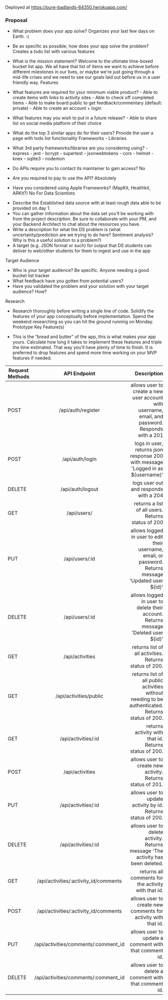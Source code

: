Deployed at https://pure-badlands-64350.herokuapp.com/

### Proposal

- What problem does your app solve?
  Organizes your last few days on Earth. :(
- Be as specific as possible; how does your app solve the problem?
  Creates a todo list with various features
- What is the mission statement?
  Welcome to the ultimate time-boxed bucket list app. We all have that list of items we want to achieve before different milestones in our lives, or maybe we're just going through a mid-life crises and we need to see our goals laid out before us in a user friendly way.
  Features

- What features are required for your minimum viable product? - Able to create items with links to activity sites - Able to check off completed items - Able to make board public to get feedback/commentary (default: private) - Able to create an account + login
- What features may you wish to put in a future release? - Able to share list on social media platform of their choice
- What do the top 3 similar apps do for their users?
  Provide the user a page with todo list functionality
  Frameworks - Libraries

- What 3rd party frameworks/libraries are you considering using? - express - jest - bcrypt - supertest - jsonwebtokens - cors - helmet - knex - sqlite3 - nodemon

- Do APIs require you to contact its maintainer to gain access?
  No
- Are you required to pay to use the API?
  Absolutely
- Have you considered using Apple Frameworks? (MapKit, Healthkit, ARKit?)
  No
  For Data Scientists

* Describe the Established data source with at least rough data able to be provided on day 1.
* You can gather information about the data set you’ll be working with from the project description. Be sure to collaborate with your PM, and your Backend Architect to chat about the resources you have.
* Write a description for what the DS problem is (what uncertainty/prediction are we trying to do here? Sentiment analysis? Why is this a useful solution to a problem?)
* A target (e.g. JSON format or such) for output that DS students can deliver to web/other students for them to ingest and use in the app

Target Audience

- Who is your target audience? Be specific.
  Anyone needing a good bucket list tracker
- What feedback have you gotten from potential users?
- Have you validated the problem and your solution with your target audience? How?

Research

- Research thoroughly before writing a single line of code. Solidify the features of your app conceptually before implementation. Spend the weekend researching so you can hit the ground running on Monday.
  Prototype Key Feature(s)

- This is the “bread and butter” of the app, this is what makes your app yours. Calculate how long it takes to implement these features and triple the time estimated. That way you’ll have plenty of time to finish. It is preferred to drop features and spend more time working on your MVP features if needed.

| Request Methods |             API Endpoint              |                                                                                             Description |
| --------------- | :-----------------------------------: | ------------------------------------------------------------------------------------------------------: |
| POST            |          /api/auth/register           |        allows user to create a new user account with username, email, and password. Responds with a 201 |
| POST            |            /api/auth/login            |                        logs in user, returns json response 200 with message 'Logged in as \${username}' |
| DELETE          |           /api/auth/logout            |                                                                   logs user out and responds with a 204 |
| GET             |              /api/users/              |                                                      returns a list of all users. Returns status of 200 |
| PUT             |            /api/users/:id             | allows logged in user to edit their username, email, or password. Returns message 'Updated user \${id}' |
| DELETE          |            /api/users/:id             |                    allows logged in user to delete their account. Returns message 'Deleted user \${id}' |
| GET             |            /api/activities            |                                                  returns list of all activities. Returns status of 200. |
| GET             |        /api/activities/public         |       returns list of all public activities without needing to be authenticated. Returns status of 200. |
| GET             |          /api/activities/:id          |                                                   returns activity with that id. Returns status of 200. |
| POST            |            /api/activities            |                                              allows user to create new activity. Returns status of 201. |
| PUT             |          /api/activities/:id          |                                            allows user to update activity by id. Returns status of 200. |
| DELETE          |          /api/activities/:id          |                         allows user to delete activity. Returns message 'The activity has been deleted. |
| GET             | /api/activities/:activity_id/comments |                                                     returns all comments for the activity with that id. |
| POST            | /api/activities/:activity_id/comments |                                           allows user to create new comments for activity with that id. |
| PUT             | /api/activities/comments/:comment_id  |                                                   allows user to update a comment with that comment id. |
| DELETE          | /api/activities/comments/:comment_id  |                                                   allows user to delete a comment with that comment id. |
